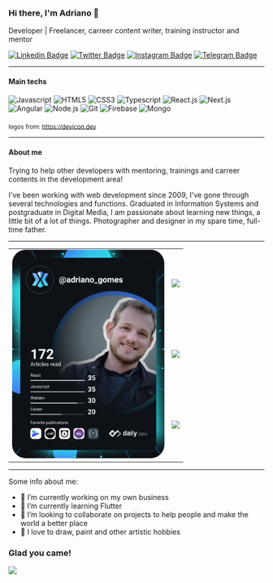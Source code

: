 ### Hi there, I'm Adriano 👋

Developer | Freelancer, carreer content writer, training instructor and mentor

<!-- [![Website Badge](https://img.shields.io/badge/Website-3b5998?style=flat-square&logo=google-chrome&logoColor=white)](https://gkassym.netlify.app)

Helpfull profile: https://github.com/Gapur/Gapur
-->

[![Linkedin Badge](https://img.shields.io/badge/-LinkedIn-0e76a8?style=flat-square&logo=Linkedin&logoColor=white)](https://linkedin.com/in/adrianomaringolo) [![Twitter Badge](https://img.shields.io/badge/-Twitter-00acee?style=flat-square&logo=Twitter&logoColor=white)](https://twitter.com/adrmaringolo) [![Instagram Badge](https://img.shields.io/badge/-Instagram-e4405f?style=flat-square&logo=Instagram&logoColor=white)](https://www.instagram.com/adrianomaringolo/) [![Telegram Badge](https://img.shields.io/badge/-Telegram-0088cc?style=flat-square&logo=Telegram&logoColor=white)](https://t.me/adrianomaringolo)

---

#### Main techs

<!--  -->

<span><img height=40 title="Javascript" src="https://cdn.jsdelivr.net/gh/devicons/devicon/icons/javascript/javascript-original.svg" /></span>
<span><img height=40 title="HTML5" src="https://cdn.jsdelivr.net/gh/devicons/devicon/icons/html5/html5-original.svg" /></span>
<span><img height=40 title="CSS3" src="https://cdn.jsdelivr.net/gh/devicons/devicon/icons/css3/css3-original.svg" /></span>
<span><img height=40 title="Typescript" src="https://cdn.jsdelivr.net/gh/devicons/devicon/icons/typescript/typescript-original.svg" /></span>
<span><img height=40 title="React.js" src="https://cdn.jsdelivr.net/gh/devicons/devicon/icons/react/react-original.svg" /></span>
<span><img height=40 title="Next.js" src="https://cdn.jsdelivr.net/gh/devicons/devicon/icons/nextjs/nextjs-original.svg" /></span>
<span><img height=40 title="Angular" src="https://cdn.jsdelivr.net/gh/devicons/devicon/icons/angularjs/angularjs-original.svg" /></span>
<span><img height=40 title="Node.js" src="https://cdn.jsdelivr.net/gh/devicons/devicon/icons/nodejs/nodejs-original.svg" /> </span>
<span><img height=40 title="Git" src="https://cdn.jsdelivr.net/gh/devicons/devicon/icons/git/git-plain.svg"/></span>
<span><img height=40 title="Firebase" src="https://cdn.jsdelivr.net/gh/devicons/devicon/icons/firebase/firebase-plain.svg" /></span>
<span><img height=40 title="Mongo" src="https://cdn.jsdelivr.net/gh/devicons/devicon/icons/mongodb/mongodb-original.svg" /></span>

<sub>logos from: https://devicon.dev</sub>

---

#### About me

Trying to help other developers with mentoring, trainings and carreer contents in the development area!

I've been working with web development since 2009, I've gone through several technologies and functions. Graduated in Information Systems and postgraduate in Digital Media, I am passionate about learning new things, a little bit of a lot of things. Photographer and designer in my spare time, full-time father.

---

<table border="0">
    <tr>
        <td rowspan=3>
            <a href="https://app.daily.dev/adriano_gomes"><img src="https://github.com/adrianomaringolo/adrianomaringolo/blob/main/devcard.svg" width="300" alt="Adriano Maringolo's Dev Card"/></a>
        </td>
        <td>
            <img height="180em" src="https://github-readme-stats.vercel.app/api?username=adrianomaringolo&show_icons=true&hide_border=true&&count_private=true&include_all_commits=true" />
        </td>  
    </tr>
    <tr>
        <td>
            <img src="https://github-readme-stats.vercel.app/api/top-langs?username=adrianomaringolo&layout=compact"/>
        </td> 
    </tr>
    <tr>
        <td>
            <img src="https://github-readme-streak-stats.herokuapp.com/?user=adrianomaringolo"/>
        </td>
    </tr>
</table>

---

Some info about me:

<ul>
    <li>🔭 I’m currently working on my own business</li>
    <li>🌱 I’m currently learning Flutter</li>
    <li>👯 I’m looking to collaborate on projects to help people and make the world a better place</li>
    <li>🎨 I love to draw, paint and other artistic hobbies</li>
</ul>

<!--
**adrianomaringolo/adrianomaringolo** is a ✨ _special_ ✨ repository because its `README.md` (this file) appears on your GitHub profile.

Here are some ideas to get you started:

- 🔭 I’m currently working on ...
- 🌱 I’m currently learning ...
- 👯 I’m looking to collaborate on ...
- 🤔 I’m looking for help with ...
- 💬 Ask me about ...
-
- 😄 Pronouns: ...
- ⚡ Fun fact: ...
-->

### Glad you came!

![](https://visitor-badge.glitch.me/badge?page_id=adrianomaringolo)

